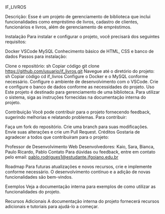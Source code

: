 IF_LIVROS

Descrição:
Esse é um projeto de gerenciamento de biblioteca que inclui funcionalidades como empréstimo de livros, cadastro de clientes, funcionários e livros, além de gerenciamento de empréstimos.

Instalação
Para instalar e configurar o projeto, você precisará dos seguintes requisitos:

Docker
VSCode
MySQL
Conhecimento básico de HTML, CSS e banco de dados
Passos para instalação:

Clone o repositório:
sh
Copiar código
git clone https://github.com/usuario/if_livros.git
Navegue até o diretório do projeto:
sh
Copiar código
cd if_livros
Configure o Docker e o MySQL conforme necessário.
Configure o ambiente de desenvolvimento com o VSCode.
Crie e configure o banco de dados conforme as necessidades do projeto.
Uso
Este projeto é destinado para gerenciamento de uma biblioteca. Para utilizar o sistema, siga as instruções fornecidas na documentação interna do projeto.

Contribuição
Você pode contribuir para o projeto fornecendo feedback, sugerindo melhorias e relatando problemas. Para contribuir:

Faça um fork do repositório.
Crie uma branch para suas modificações.
Envie suas alterações e crie um Pull Request.
Créditos
Gostaria de agradecer a todos que contribuíram para o projeto:

Professor de Desenvolvimento Web
Desenvolvedores: Kaio, Sara, Bianca, Paulo Ricardo, Pablo
Contato
Para dúvidas ou feedback, entre em contato pelo email: pablo.rodrigues1@estudante.ifgoiano.edu.br

Roadmap
Para futuras atualizações e novos recursos, crie e implemente conforme necessário. O desenvolvimento contínuo e a adição de novas funcionalidades são bem-vindos.

Exemplos
Veja a documentação interna para exemplos de como utilizar as funcionalidades do projeto.

Recursos Adicionais
A documentação interna do projeto fornecerá recursos adicionais e tutoriais para ajudá-lo a começar.

